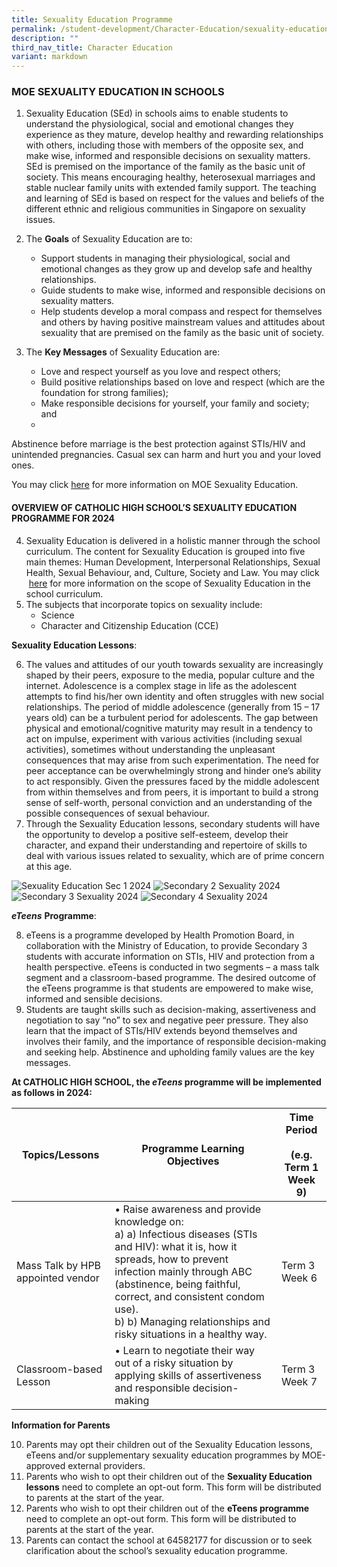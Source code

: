 ```yaml
---
title: Sexuality Education Programme
permalink: /student-development/Character-Education/sexuality-education-programme/
description: ""
third_nav_title: Character Education
variant: markdown
---
```

### MOE SEXUALITY EDUCATION IN SCHOOLS

1.	Sexuality Education (SEd) in schools aims to enable students to understand the physiological, social and emotional changes they experience as they mature, develop healthy and rewarding relationships with others, including those with members of the opposite sex, and make wise, informed and responsible decisions on sexuality matters. SEd is premised on the importance of the family as the basic unit of society. This means encouraging healthy, heterosexual marriages and stable nuclear family units with extended family support. The teaching and learning of SEd is based on respect for the values and beliefs of the different ethnic and religious communities in Singapore on sexuality issues.

2.  The **Goals** of Sexuality Education are to:&nbsp;
    *   Support students in managing their physiological, social and emotional changes as they grow up and develop safe and healthy relationships. 
    *   Guide students to make wise, informed and responsible decisions on sexuality matters. 
    *   Help students develop a moral compass and respect for themselves and others by having positive mainstream values and attitudes about sexuality that are premised on the family as the basic unit of society. 
3.  The **Key Messages** of Sexuality Education are:
    *   Love and respect yourself as you love and respect others;
    *   Build positive relationships based on love and respect (which are the foundation for strong families);
    *   Make responsible decisions for yourself, your family and society; and
    *   
Abstinence before marriage is the best protection against STIs/HIV and unintended pregnancies. Casual sex can harm and hurt you and your loved ones.


You may click&nbsp;[here](https://go.gov.sg/moe-sexuality-education)&nbsp;for more information on MOE Sexuality Education.

#### OVERVIEW OF CATHOLIC HIGH SCHOOL’S SEXUALITY EDUCATION PROGRAMME FOR 2024

4.  Sexuality Education is delivered in a holistic manner through the school curriculum. The content for Sexuality Education is grouped into five main themes: Human Development, Interpersonal Relationships, Sexual Health, Sexual Behaviour, and, Culture, Society and Law. You may click &nbsp;[here](https://go.gov.sg/moe-sexuality-education-scope) for more information on the scope of Sexuality Education in the school curriculum.
5.  The subjects that incorporate topics on sexuality include: 
    *   Science
    *   Character and Citizenship Education (CCE)

**Sexuality Education Lessons**:

6.  The values and attitudes of our youth towards sexuality are increasingly shaped by their peers, exposure to the media, popular culture and the internet. Adolescence is a complex stage in life as the adolescent attempts to find his/her own identity and often struggles with new social relationships. The period of middle adolescence (generally from 15 – 17 years old) can be a turbulent period for adolescents. The gap between physical and emotional/cognitive maturity may result in a tendency to act on impulse, experiment with various activities (including sexual activities), sometimes without understanding the unpleasant consequences that may arise from such experimentation. The need for peer acceptance can be overwhelmingly strong and hinder one’s ability to act responsibly.  Given the pressures faced by the middle adolescent from within themselves and from peers, it is important to build a strong sense of self-worth, personal conviction and an understanding of the possible consequences of sexual behaviour. 
7.  Through the Sexuality Education lessons, secondary students will have the opportunity to develop a positive self-esteem, develop their character, and expand their understanding and repertoire of skills to deal with various issues related to sexuality, which are of prime concern at this age. 

![Sexuality Education Sec 1 2024](/images/Secondary_1_2024.jpg)
![Secondary 2 Sexuality 2024](/images/Secondary_2_2024.jpg)
![Secondary 3 Sexuality 2024](/images/Secondary_3_2024.jpg)
![Secondary 4 Sexuality 2024](/images/Secondary_4_2024.jpg)


**_eTeens_**&nbsp;**Programme**:

8.  eTeens is a programme developed by Health Promotion Board, in collaboration with the Ministry of Education, to provide Secondary 3 students with accurate information on STIs, HIV and protection from a health perspective. eTeens is conducted in two segments – a mass talk segment and a classroom-based programme. The desired outcome of the eTeens programme is that students are empowered to make wise, informed and sensible decisions.
9.  Students are taught skills such as decision-making, assertiveness and negotiation to say “no” to sex and negative peer pressure. They also learn that the impact of STIs/HIV extends beyond themselves and involves their family, and the importance of responsible decision-making and seeking help. Abstinence and upholding family values are the key messages. 

**At CATHOLIC HIGH SCHOOL, the&nbsp;_eTeens_&nbsp;programme will be implemented as follows in 2024:**

| Topics/Lessons 	| Programme Learning Objectives 	| Time Period<br> <br>(e.g. Term 1 Week 9) 	|
|---	|---	|---	|
| Mass Talk by HPB appointed vendor  	| •	Raise awareness and provide knowledge on: <br>a) a)	Infectious diseases (STIs and HIV): what it is, how it spreads, how to prevent infection mainly through ABC (abstinence, being faithful, correct, and consistent condom use). <br> b)	b)	Managing relationships and risky situations in a healthy way. 	| Term 3 Week 6 	|
| Classroom-based Lesson 	| •	Learn to negotiate their way out of a risky situation by applying skills of assertiveness and responsible decision-making 	| Term 3 Week 7 	|

**Information for Parents**

10.  Parents may opt their children out of the Sexuality Education lessons, eTeens and/or supplementary sexuality education programmes by MOE-approved external providers. 
11.  Parents who wish to opt their children out of the **Sexuality Education lessons** need to complete an opt-out form. This form will be distributed to parents at the start of the year. 
12.  Parents who wish to opt their children out of the **eTeens programme** need to complete an opt-out form. This form will be distributed to parents at the start of the year.
13.  Parents can contact the school at 64582177 for discussion or to seek clarification about the school’s sexuality education programme.